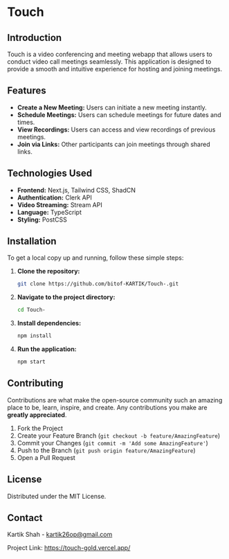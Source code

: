 # Touch

## Introduction
Touch is a video conferencing and meeting webapp that allows users to conduct video call meetings seamlessly. This application is designed to provide a smooth and intuitive experience for hosting and joining meetings.

## Features
- **Create a New Meeting:** Users can initiate a new meeting instantly.
- **Schedule Meetings:** Users can schedule meetings for future dates and times.
- **View Recordings:** Users can access and view recordings of previous meetings.
- **Join via Links:** Other participants can join meetings through shared links.

## Technologies Used
- **Frontend:** Next.js, Tailwind CSS, ShadCN
- **Authentication:** Clerk API
- **Video Streaming:** Stream API
- **Language:** TypeScript
- **Styling:** PostCSS

## Installation
To get a local copy up and running, follow these simple steps:

1. **Clone the repository:**
   ```bash
   git clone https://github.com/bitof-KARTIK/Touch-.git
   ```
2. **Navigate to the project directory:**
   ```bash
   cd Touch-
   ```
3. **Install dependencies:**
   ```bash
   npm install
   ```
4. **Run the application:**
   ```bash
   npm start
   ```

## Contributing
Contributions are what make the open-source community such an amazing place to be, learn, inspire, and create. Any contributions you make are **greatly appreciated**.

1. Fork the Project
2. Create your Feature Branch (`git checkout -b feature/AmazingFeature`)
3. Commit your Changes (`git commit -m 'Add some AmazingFeature'`)
4. Push to the Branch (`git push origin feature/AmazingFeature`)
5. Open a Pull Request

## License
Distributed under the MIT License.

## Contact
Kartik Shah - kartik26op@gmail.com

Project Link: https://touch-gold.vercel.app/
```
